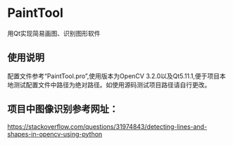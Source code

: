 # PaintTool
用Qt实现简易画图、识别图形软件

## 使用说明

配置文件参考“PaintTool.pro”,使用版本为OpenCV 3.2.0以及Qt5.11.1,便于项目本地测试配置文件中路径为绝对路径。如使用源码测试项目路径请自行更改。

## 项目中图像识别参考网址：

https://stackoverflow.com/questions/31974843/detecting-lines-and-shapes-in-opencv-using-python